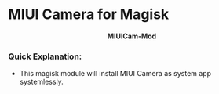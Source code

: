 # MIUI Camera for Magisk

<p align="center">
<b> MIUICam-Mod </b><br>

### Quick Explanation:
* This magisk module will install MIUI Camera as system app systemlessly.